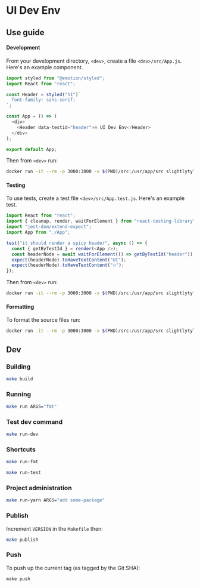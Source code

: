 # UI Dev Env

## Use guide

#### Development

From your development directory, `<dev>`, create a file `<dev>/src/App.js`.
Here's an example component.

```js
import styled from "@emotion/styled";
import React from "react";

const Header = styled("h1")`
  font-family: sans-serif;
`;

const App = () => (
  <div>
    <Header data-testid="header">🔥 UI Dev Env</Header>
  </div>
);

export default App;
```

Then from `<dev>` run:

```sh
docker run -it --rm -p 3000:3000 -v $(PWD)/src:/usr/app/src slightlytyler/ui-dev-env dev
```

#### Testing

To use tests, create a test file `<dev>/src/App.test.js`. 
Here's an example test.

```js
import React from "react";
import { cleanup, render, waitForElement } from "react-testing-library";
import "jest-dom/extend-expect";
import App from "./App";

test("it should render a spicy header", async () => {
  const { getByTestId } = render(<App />);
  const headerNode = await waitForElement(() => getByTestId("header"));
  expect(headerNode).toHaveTextContent("UI");
  expect(headerNode).toHaveTextContent("🔥");
});
```

Then from `<dev>` run:

```sh
docker run -it --rm -p 3000:3000 -v $(PWD)/src:/usr/app/src slightlytyler/ui-dev-env test
```

#### Formatting

To format the source files run:

```sh
docker run -it --rm -p 3000:3000 -v $(PWD)/src:/usr/app/src slightlytyler/ui-dev-env fmt
```

## Dev

### Building

```sh
make build
```

### Running

```sh
make run ARGS="fmt"
```

### Test dev command

```sh
make run-dev
```

### Shortcuts

```sh
make run-fmt
```

```sh
make run-test
```

### Project administration

```sh
make run-yarn ARGS="add some-package"
```

### Publish

Increment `VERSION` in the `Makefile` then:

```sh
make publish
```

### Push

To push up the current tag (as tagged by the Git SHA):

```
make push
```